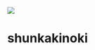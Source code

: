[![](https://github.com/shunkakinoki/shunkakinoki/workflows/.github/workflows/main.yml/badge.svg)](https://github.com/shunkakinoki/shunkakinoki/actions)

# shunkakinoki
